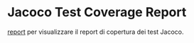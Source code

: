 # Jacoco Test Coverage Report
<a href="https://github.com/Santulli99/GameOverNew/tree/master/coverage/jacoco1/index.html">report</a> per visualizzare il report di copertura dei test Jacoco.


